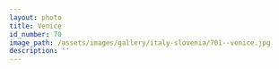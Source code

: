 ```yaml
---
layout: photo
title: Venice
id_number: 70
image_path: /assets/images/gallery/italy-slovenia/701--venice.jpg
description: ''
---
```

